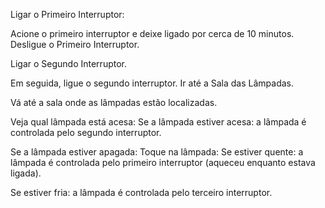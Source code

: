 Ligar o Primeiro Interruptor:

Acione o primeiro interruptor e deixe ligado por cerca de 10 minutos.
Desligue o Primeiro Interruptor.

Ligar o Segundo Interruptor.

Em seguida, ligue o segundo interruptor.
Ir até a Sala das Lâmpadas.

Vá até a sala onde as lâmpadas estão localizadas.

Veja qual lâmpada está acesa:
Se a lâmpada estiver acesa: a lâmpada é controlada pelo segundo interruptor.

Se a lâmpada estiver apagada:
Toque na lâmpada:
Se estiver quente: a lâmpada é controlada pelo primeiro interruptor (aqueceu enquanto estava ligada).

Se estiver fria: a lâmpada é controlada pelo terceiro interruptor.
